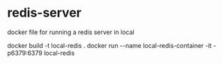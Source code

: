 # redis-server
docker file for running a redis server in local

 docker build -t local-redis .
 docker run --name local-redis-container -it -p6379:6379 local-redis
